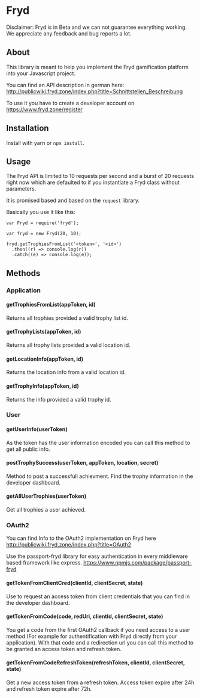 # Fryd

Disclaimer: Fryd is in Beta and we can not guarantee everything working. We appreciate any feedback and bug reports a lot.

## About

This library is meant to help you implement the Fryd gamification platform into your Javascript project.

You can find an API description in german here: http://publicwiki.fryd.zone/index.php?title=Schnittstellen_Beschreibung

To use it you have to create a developer account on https://www.fryd.zone/register

## Installation

Install with yarn or `npm install`.

## Usage

The Fryd API is limited to 10 requests per second and a burst of 20 requests right now which are defaulted to if you instantiate a Fryd class without parameters.

It is promised based and based on the `request` library.

Basically you use it like this:

```
var Fryd = require('fryd');

var fryd = new Fryd(20, 10);

fryd.getTrophiesFromList('<token>', '<id>')
  .then((r) => console.log(r))
  .catch((e) => console.log(e));
```

## Methods

### Application

#### getTrophiesFromList(appToken, id)

Returns all trophies provided a valid trophy list id.

#### getTrophyLists(appToken, id)

Returns all trophy lists provided a valid location id.

#### getLocationInfo(appToken, id)

Returns the location info from a valid location id.

#### getTrophyInfo(appToken, id)

Returns the info provided a valid trophy id.

### User

#### getUserInfo(userToken)

As the token has the user information encoded you can call this method to get all public info.

#### postTrophySuccess(userToken, appToken, location, secret)

Method to post a successfull achievment. Find the trophy information in the developer dashboard.

#### getAllUserTrophies(userToken)

Get all trophies a user achieved.

### OAuth2

You can find Info to the OAuth2 implementation on Fryd here http://publicwiki.fryd.zone/index.php?title=OAuth2

Use the passport-fryd library for easy authentication in every middleware based framework like express. https://www.npmjs.com/package/passport-fryd

#### getTokenFromClientCred(clientId, clientSecret, state)

Use to request an access token from client credentials that you can find in the developer dashboard.

#### getTokenFromCode(code, redUri, clientId, clientSecret, state)

You get a code from the first OAuth2 callback if you need access to a user method (For example for authentification with Fryd directly from your application). With that code and a redirection url you can call this method to be granted an access token and refresh token.

#### getTokenFromCodeRefreshToken(refreshToken, clientId, clientSecret, state)

Get a new access token from a refresh token. Access token expire after 24h and refresh token expire after 72h.
